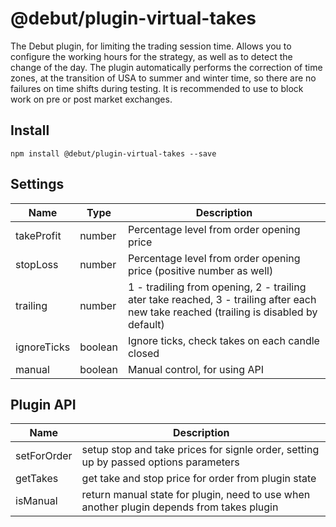 # @debut/plugin-virtual-takes
The Debut plugin, for limiting the trading session time. Allows you to configure the working hours for the strategy, as well as to detect the change of the day. The plugin automatically performs the correction of time zones, at the transition of USA to summer and winter time, so there are no failures on time shifts during testing. It is recommended to use to block work on pre or post market exchanges.

## Install

```
npm install @debut/plugin-virtual-takes --save
```

## Settings

| Name | Type | Description |
|-----------|----------|------------|
| takeProfit | number | Percentage level from order opening price |
| stopLoss | number | Percentage level from order opening price (positive number as well) |
| trailing | number | 1 - tradiling from opening, 2 - trailing ater take reached, 3 - trailing after each new take reached (trailing is disabled by default) |
| ignoreTicks | boolean | Ignore ticks, check takes on each candle closed |
| manual | boolean | Manual control, for using API |

## Plugin API
| Name | Description |
|-----------|------------|
| setForOrder | setup stop and take prices for signle order, setting up by passed options parameters |
| getTakes | get take and stop price for order from plugin state |
| isManual | return manual state for plugin, need to use when another plugin depends from takes plugin |
